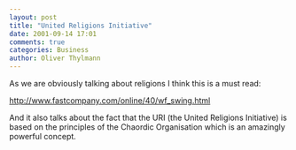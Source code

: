 ```yaml
---
layout: post
title: "United Religions Initiative"
date: 2001-09-14 17:01
comments: true
categories: Business
author: Oliver Thylmann
---
```



As we are obviously talking about religions I think this is a must read:

http://www.fastcompany.com/online/40/wf_swing.html

And it also talks about the fact that the URI (the United Religions Initiative) is based on the principles of the Chaordic Organisation which is an amazingly powerful concept.


